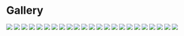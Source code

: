 # Gallery

<img src="https://github.com/StefanPeev/Grazhdanskiy-Shrift/blob/master/images/GrazhdanskiyShrift_03.jpg" />

<img src="https://github.com/StefanPeev/Grazhdanskiy-Shrift/blob/master/images/GrazhdanskiyShrift_04.jpg" />

<img src="https://github.com/StefanPeev/Grazhdanskiy-Shrift/blob/master/images/GrazhdanskiyShrift_01.jpg" />

<img src="https://github.com/StefanPeev/Grazhdanskiy-Shrift/blob/master/images/GrazhdanskiyShrift_02.jpg" />

<img src="https://github.com/StefanPeev/Grazhdanskiy-Shrift/blob/master/images/Geometria-1708.jpg" />

<img src="https://github.com/StefanPeev/Grazhdanskiy-Shrift/blob/master/images/cyrillic_peter.jpg" />

<img src="https://github.com/StefanPeev/Grazhdanskiy-Shrift/blob/master/images/14dae9b62a82.jpg" />

<img src="https://github.com/StefanPeev/Grazhdanskiy-Shrift/blob/master/images/15.jpg" />

<img src="https://github.com/StefanPeev/Grazhdanskiy-Shrift/blob/master/images/51-440-B296-4-V1282341.jpg" />

<img src="https://github.com/StefanPeev/Grazhdanskiy-Shrift/blob/master/images/1091.jpg" />

<img src="https://github.com/StefanPeev/Grazhdanskiy-Shrift/blob/master/images/uni0410_Grazhdanskiy_Model_01.png" />

<img src="https://github.com/StefanPeev/Grazhdanskiy-Shrift/blob/master/images/uni0411_Grazhdanskiy_Model_01.png" />

<img src="https://github.com/StefanPeev/Grazhdanskiy-Shrift/blob/master/images/uni0412_Grazhdanskiy_Model_01.png" />

<img src="https://github.com/StefanPeev/Grazhdanskiy-Shrift/blob/master/images/uni0413_Grazhdanskiy_Model_01.png" />

<img src="https://github.com/StefanPeev/Grazhdanskiy-Shrift/blob/master/images/uni0414_Grazhdanskiy_Model_01.png" />

<img src="https://github.com/StefanPeev/Grazhdanskiy-Shrift/blob/master/images/uni0415_Grazhdanskiy_Model_01.png" />

<img src="https://github.com/StefanPeev/Grazhdanskiy-Shrift/blob/master/images/uni0416_Grazhdanskiy_Model_01.png" />

<img src="https://github.com/StefanPeev/Grazhdanskiy-Shrift/blob/master/images/uni0417_Grazhdanskiy_Model_01.png" />

<img src="https://github.com/StefanPeev/Grazhdanskiy-Shrift/blob/master/images/uni0418_Grazhdanskiy_Model_01.png" />

<img src="https://github.com/StefanPeev/Grazhdanskiy-Shrift/blob/master/images/uni041A_Grazhdanskiy_Model_01.png" />

<img src="https://github.com/StefanPeev/Grazhdanskiy-Shrift/blob/master/images/uni041B_Grazhdanskiy_Model_01.png" />

<img src="https://github.com/StefanPeev/Grazhdanskiy-Shrift/blob/master/images/uni041C_Grazhdanskiy_Model_01.png" />

<img src="https://github.com/StefanPeev/Grazhdanskiy-Shrift/blob/master/images/uni041D_Grazhdanskiy_Model_01.png" />
